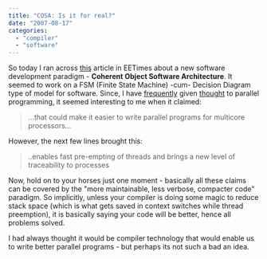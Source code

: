 ```yaml
---
title: "COSA: Is it for real?"
date: "2007-08-17"
categories: 
  - "compiler"
  - "software"
---
```


So today I ran across [this](http://eetimes.com/news/latest/showArticle.jhtml;jsessionid=2XV2J2EBFPNVUQSNDLSCKHA?articleID=201800428) article in EETimes about a new software development paradigm - **Coherent Object Software Architecture**. It seemed to work on a FSM (Finite State Machine) -cum- Decision Diagram type of model for software. Since, I have [frequently](http://sandeep.wordpress.com/2006/07/07/georges-question/) given [thought](http://chipsandbs.blogspot.com/2006/07/multi-cores-and-microsoft.html#c115224980988060732) to parallel programming, it seemed interesting to me when it claimed:

> ...that could make it easier to write parallel programs for multicore processors...

However, the next few lines brought this:

> ..enables fast pre-empting of threads and brings a new level of traceability to processes

Now, hold on to your horses just one moment - basically all these claims can be covered by the "more maintainable, less verbose, compacter code" paradigm. So implicitly, unless your compiler is doing some magic to reduce stack space (which is what gets saved in context switches while thread preemption), it is basically saying your code will be better, hence all problems solved.

I had always thought it would be compiler technology that would enable us to write better parallel programs - but perhaps its not such a bad an idea.
